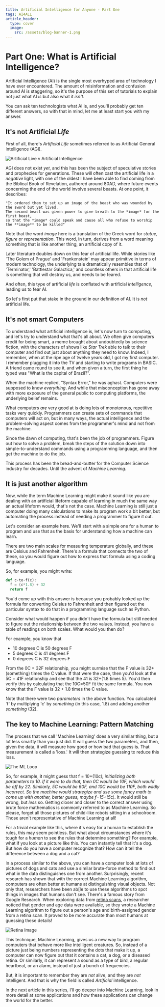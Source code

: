 ```yaml
---
title: Artificial Intelligence for Anyone - Part One
tags: AI4ALL
article_header:
  type: cover
  image:
    src: /assets/blog-banner-1.png
---
```


# Part One: What is Artificial Intelligence?
Artificial Intelligence (AI) is the single most overhyped area of technology I have ever encountered. The amount of misinformation and confusion around AI is staggering, so it's the purpose of this set of tutorials to explain not just what AI *is* but also what it *isn't*.

You can ask ten technologists what AI is, and you'll probably get ten different answers, so with that in mind, let me at least start you with my answer. 

## It's not Artificial *Life*
First of all, there's *Artificial Life* sometimes referred to as Artificial General Intelligence (AGI). 

![Artificial Live v Artificial Intelligence](/assets/aiml.png)

AGI does not exist *yet*, and this has been the subject of speculative stories and prophecies for generations. These will often cast the artificial life in a *negative* light, with one of the oldest I have been able to find coming from the Biblical Book of Revelation, authored around 80AD, where future events concerning the end of the world involve several beasts. At one point, it describes:

	"It ordered them to set up an image of the beast who was wounded by the sword but yet lived. 
	The second beast was given power to give breath to the *image* for the first beast, 
	so that the *image* could speak and cause all who refuse to worship the **image** to be killed"

Note that the word *image* here is a translation of the Greek word for *statue*, *figure* or *representation*. This word, in turn, derives from a word meaning something that is like another thing, an artificial copy of it.

Later literature doubles down on this fear of artificial life. While stories like 'The Golem of Prague' and 'Frankenstein' may appear primitive in terms of modern technology, the underlying tale dramatically resembles that of 'Terminator,' 'Battlestar Galactica,' and countless others in that artificial life is something that will destroy us, and needs to be feared.

And often, this type of artificial *life* is conflated with artificial *intelligence*, leading us to fear AI. 

So let's first put that stake in the ground in our definition of AI. It is *not* artificial life.

## It's not smart Computers

To understand what artificial intelligence is, let's now turn to computing, and let's try to understand what that's all about. We often give computers credit for being smart, a meme brought about undoubtedly by science fiction, with the characters of shows like *Star Trek* able to talk to their computer and find out just about anything they need to know. Indeed, I remember, when at the ripe age of twelve years old, I got my first computer. I remember plugging it into the TV and starting to write programs in BASIC. A friend came round to see it, and when given a turn, the first thing he typed was "What is the capital of Brazil?".

When the machine replied, "Syntax Error," he was aghast. Computers were supposed to know *everything*. And while that misconception has gone away with more exposure of the general public to computing platforms, the underlying belief remains. 

What computers *are* very good at is doing lots of monotonous, repetitive tasks very quickly. Programmers can create sets of commands that computers will act on, but in many ways, the actual intelligence and the problem-solving aspect comes from the programmer's mind and not from the machine. 

Since the dawn of computing, that's been the job of programmers. Figure out how to solve a problem, break the steps of the solution down into simple-to-understand commands using a programming language, and then get the machine to do the job.

This process has been the bread-and-butter for the Computer Science industry for decades. Until the advent of *Machine Learning*.

## It is just another algorithm

Now, while the term Machine Learning might make it sound like you are dealing with an artificial lifeform capable of learning in much the same way an actual lifeform would, that's not the case. Machine Learning is still just a computer doing many calculations to make its program work a bit better, but automating the process instead of needing a programmer to figure it out.

Let's consider an example here. We'll start with a simple one for a human to program and use that as the basis for understanding how a machine can learn. 

There are two main scales for measuring temperature globally, and these are Celsius and Fahrenheit. There's a formula that connects the two of these, so you would figure out how to express that formula using a coding language.

So, for example, you might write:

``` python
def c-to-f(c):
  f = (c*1.8) + 32
  return f
```

You'd come up with this answer is because you probably looked up the formula for converting Celsius to Fahrenheit and then figured out the particular syntax to do that in a programming language such as Python. 

Consider what would happen if you didn't have the formula but still needed to figure out the relationship between the two values. Instead, you have a table of readings on both scales. What would you then do?

For example, you know that
- 10 degrees C is 50 degrees F
- 5 degrees C is 41 degrees F
- 0 degrees C is 32 degrees F

From the 0C = 32F relationship, you might surmise that the F value is 32+(something) times the C value. If that were the case, then you'd look at the 5C = 41F relationship and see that the 41 is 32+(1.8 times 5). You'd then verify this by calculating that the 10C=50F fit the same formula. You now know that the F value is 32 + 1.8 times the C value. 

Note that there were two *parameters* in the above function. You calculated 'f' by multiplying 'c' by *something* (in this case, 1.8) and adding another *something* (32).

## The key to Machine Learning: Pattern Matching

The process that we call 'Machine Learning' does a very similar thing, but a lot less smartly than you just did. It will guess the two parameters, and then, given the data, it will measure how good or how bad that guess is. That measurement is called a 'loss.' It will then strategize guessing to reduce this loss. 

![The ML Loop](/assets/mlcycle.png)

So, for example, it might guess that f = 10+(10*c), initializing both parameters to 10. If it were to do that, then 0C would be 10F, which would be off by 22. Similarly, 5C would be 60F, and 10C would be 110F, both wildly incorrect. So the machine would strategize and use some fancy math to come up with another, better guess, maybe f=15+(5*c). It would still be wrong, but *less* so. Getting closer and closer to the correct answer using brute force mathematics is commonly referred to as Machine Learning. So please, forget all those pictures of child-like robots sitting in a schoolroom. Those aren't representative of Machine Learning at all!

For a trivial example like this, where it's easy for a human to establish the rules, this may seem pointless. But what about circumstances where it's tough for a *human* to see the rules that determine something? For example, what if you look at a picture like this. You can instantly tell that it's a dog. But how do you have a computer recognize that? How can it tell the difference between a dog and a cat? 

In a process similar to the above, you can have a computer look at lots of pictures of dogs and cats and use a similar brute-force method to find out what in the data distinguishes one from another. Surprisingly, recent research has shown that with the correct Machine Learning algorithm, computers are often better at humans at distinguishing visual objects. Not only that, researchers have been ab[le to use these algorithms to spot things in images that humans don't see. There's a famous story from Google Research. When exploring data from [retina scans](https://www.nature.com/articles/s41551-018-0195-0), a researcher noticed that gender and age data were available, so they wrote a Machine Learning algorithm to figure out a person's age and birth-assigned gender from a retina scan. It proved to be more accurate than most humans at guessing these details!

![Retina Image](/assets/retina.png)

This technique, Machine Learning, gives us a new way to program computers that behave more like intelligent creatures. So, instead of a picture just being numbers representing the dots that make it up, a computer can now figure out that it contains a cat, a dog, or a diseased retina. Or similarly, it can represent a sound as a type of bird, a regular heartbeat, or an alarm, instead of just a bunch of frequencies.

But, it is important to remember they are *not* alive, and they are *not* intelligent. And that is why the field is called *Artificial* intelligence.

In the next article in this series, I'll go deeper into Machine Learning, look in more detail at some applications and how these applications can change the world for the better.





 


<!--more-->
